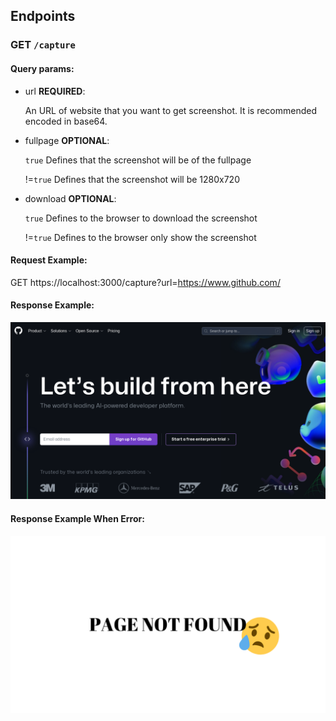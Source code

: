 ## Endpoints

### GET `/capture`

#### Query params:
 - url **REQUIRED**:
   
   An URL of website that you want to get screenshot. It is recommended encoded in base64.
   
 - fullpage **OPTIONAL**:
   
   `true` Defines that the screenshot will be of the fullpage
   
   !=`true` Defines that the screenshot will be 1280x720

 - download **OPTIONAL**:
   
   `true` Defines to the browser to download the screenshot
   
   !=`true` Defines to the browser only show the screenshot

#### Request Example:
GET https://localhost:3000/capture?url=https://www.github.com/

#### Response Example:
![A Response Example](/screenshotwebpage_com.png)

#### Response Example When Error:
![A Response Example](/pageNotFound.png)
